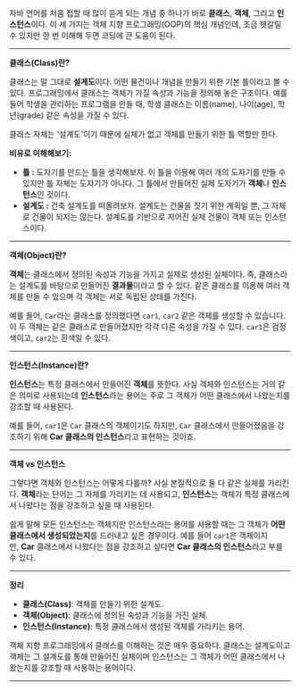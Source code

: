 자바 언어를 처음 접할 때 많이 듣게 되는 개념 중 하나가 바로 **클래스**, **객체**, 그리고 **인스턴스**이다. 이 세 가지는 객체 지향 프로그래밍(OOP)의 핵심 개념인데, 조금 헷갈릴 수 있지만 한 번 이해해 두면 코딩에 큰 도움이 된다.

---

**클래스(Class)란?**

클래스는 말 그대로 **설계도**이다. 어떤 물건이나 개념을 만들기 위한 기본 틀이라고 볼 수 있다. 프로그래밍에서 클래스는 객체가 가질 속성과 기능을 정의해 놓은 구조이다. 예를 들어 학생을 관리하는 프로그램을 만들 때, 학생 클래스는 이름(name), 나이(age), 학년(grade) 같은 속성을 가질 수 있다.

클래스 자체는 '설계도'이기 때문에 실체가 없고 객체를 만들기 위한 틀 역할만 한다.

**비유로 이해해보기:**

- **틀 :** 도자기를 만드는 틀을 생각해보자. 이 틀을 이용해 여러 개의 도자기를 만들 수 있지만 틀 자체는 도자기가 아니다. 그 틀에서 만들어진 실제 도자기가 **객체**나 **인스턴스**인 것이다.
- **설계도 :** 건축 설계도를 떠올려보자. 설계도는 건물을 짓기 위한 계획일 뿐, 그 자체로 건물이 되지는 않는다. 설계도를 기반으로 지어진 실제 건물이 객체 또는 인스턴스이다.

---

 **객체(Object)란?**

**객체**는 클래스에서 정의된 속성과 기능을 가지고 실제로 생성된 실체이다. 즉, 클래스라는 설계도를 바탕으로 만들어진 **결과물**이라고 할 수 있다. 같은 클래스를 이용해 여러 객체를 만들 수 있으며 각 객체는 서로 독립된 상태를 가진다.

예를 들어, `Car`라는 클래스를 정의했다면 `car1`, `car2` 같은 객체를 생성할 수 있습니다. 이 두 객체는 같은 클래스로 만들어졌지만 각각 다른 속성을 가질 수 있다. `car1`은 검정색이고, `car2`는 흰색일 수 있다.

---

**인스턴스(Instance)란?**

**인스턴스**는 특정 클래스에서 만들어진 **객체**를 뜻한다. 사실 객체와 인스턴스는 거의 같은 의미로 사용되는데 **인스턴스**라는 용어는 주로 그 객체가 어떤 클래스에서 나왔는지를 강조할 때 사용된다.

예를 들어, `car1`은 `Car` 클래스의 객체이기도 하지만, `Car` 클래스에서 만들어졌음을 강조하기 위해 **Car 클래스의 인스턴스**라고 표현하는 것이죠.

---

**객체 vs 인스턴스**

그렇다면 객체와 인스턴스는 어떻게 다를까? 사실 본질적으로 둘 다 같은 실체를 가리킨다. **객체**라는 단어는 그 자체를 가리키는 데 사용되고, **인스턴스**는 객체가 특정 클래스에서 나왔다는 점을 강조하고 싶을 때 사용된다.

쉽게 말해 모든 인스턴스는 객체지만 인스턴스라는 용어를 사용할 때는 그 객체가 **어떤 클래스에서 생성되었는지**를 드러내고 싶은 경우이다. 예를 들어 `car1`은 객체이지만, **Car** 클래스에서 나왔다는 점을 강조하고 싶다면 **Car 클래스의 인스턴스**라고 부를 수 있다.

---

**정리**

- **클래스(Class)**: 객체를 만들기 위한 설계도.
- **객체(Object)**: 클래스에 정의된 속성과 기능을 가진 실체.
- **인스턴스(Instance)**: 특정 클래스에서 생성된 객체를 가리키는 용어.

객체 지향 프로그래밍에서 클래스를 이해하는 것은 매우 중요하다. 클래스는 설계도이고 객체는 그 설계도를 통해 만들어진 실체이며 인스턴스는 그 객체가 어떤 클래스에서 나왔는지를 강조할 때 사용하는 용어이다. 

---

